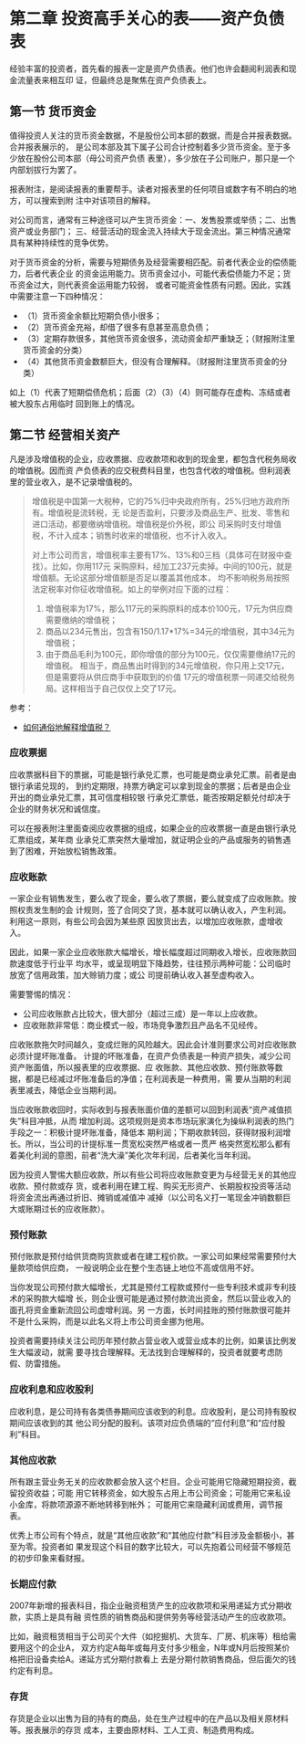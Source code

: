 # 第二章 投资高手关心的表——资产负债表

经验丰富的投资者，首先看的报表一定是资产负债表。他们也许会翻阅利润表和现金流量表来相互印
证，但最终总是聚焦在资产负债表上。

## 第一节 货币资金

值得投资人关注的货币资金数据，不是股份公司本部的数据，而是合并报表数据。合并报表展示的，
是公司本部及其下属子公司合计控制着多少货币资金。至于多少放在股份公司本部（母公司资产负债
表里），多少放在子公司账户，那只是一个内部划拔行为罢了。

报表附注，是阅读报表的重要帮手。读者对报表里的任何项目或数字有不明白的地方，可以搜索到附
注中对该项目的解释。

对公司而言，通常有三种途径可以产生货币资金：一、发售股票或举债；二、出售资产或业务部门；
三、经营活动的现金流入持续大于现金流出。第三种情况通常具有某种持续性的竞争优势。

对于货币资金的分析，需要与短期债务及经营需要相匹配。前者代表企业的偿债能力，后者代表企业
的资金运用能力。货币资金过小，可能代表偿债能力不足；货币资金过大，则代表资金运用能力较弱，
或者可能资金性质有问题。因此，实践中需要注意一下四种情况：

- （1）货币资金余额比短期负债小很多；
- （2）货币资金充裕，却借了很多有息甚至高息负债；
- （3）定期存款很多，其他货币资金很多，流动资金却严重缺乏；（财报附注里货币资金的分类）
- （4）其他货币资金数额巨大，但没有合理解释。（财报附注里货币资金的分类）

如上（1）代表了短期偿债危机；后面（2）（3）（4）则可能存在虚构、冻结或者被大股东占用临时
回到账上的情况。

## 第二节 经营相关资产

凡是涉及增值税的企业，应收票据、应收款项和收到的现金里，都包含代税务局收的增值税。因而资
产负债表的应交税费科目里，也包含代收的增值税。但利润表里的营业收入，是不记录增值税的。

> 增值税是中国第一大税种，它的75%归中央政府所有，25%归地方政府所有。增值税是流转税，无
论是否盈利，只要涉及商品生产、批发、零售和进口活动，都要缴纳增值税。增值税是价外税，即公
司采购时支付增值税，不计入成本；销售时收来的增值税，也不计入收入。
>
> 对上市公司而言，增值税率主要有17%、13%和0三档（具体可在财报中查找）。比如，你用117元
采购原料，经加工237元卖掉。中间的100元，就是增值额。无论这部分增值额是否足以覆盖其他成本，
均不影响税务局按照法定税率对你征收增值税。如上的举例对应下面的过程：
> 1. 增值税率为17%，那么117元的采购原料的成本价100元，17元为供应商需要缴纳的增值税；
> 2. 商品以234元售出，包含有150/1.17*17%=34元的增值税，其中34元为增值税；
> 3. 由于商品毛利为100元，即你增值的部分为100元，仅仅需要缴纳17元的增值税。
> 相当于，商品售出时得到的34元增值税，你只用上交17元，但是需要将从供应商手中获取到的价值
17元的增值税票一同递交给税务局。这样相当于自己仅仅上交了17元。

参考：

- [如何通俗地解释增值税？](https://www.zhihu.com/question/20692484)

### 应收票据

应收票据科目下的票据，可能是银行承兑汇票，也可能是商业承兑汇票。前者是由银行承诺兑现的，
到约定期限，持票方确定可以拿到现金的票据；后者是由企业开出的商业承兑汇票，其可信度相较银
行承兑汇票低，能否按期足额兑付却决于企业的财务状况和诚信度。

可以在报表附注里面查阅应收票据的组成，如果企业的应收票据一直是由银行承兑汇票组成，某年商
业承兑汇票突然大量增加，就证明企业的产品或服务的销售遇到了困难，开始放松销售政策。

### 应收账款

一家企业有销售发生，要么收了现金，要么收了票据，要么就变成了应收账款。按照权责发生制的会
计规则，签了合同交了货，基本就可以确认收入，产生利润。利用这一原则，有些公司会因为某些原
因放货出去，以增加应收账款，虚增收入。

因此，如果一家企业应收账款大幅增长，增长幅度超过同期收入增长，应收账款回款速度低于行业平
均水平，或呈现明显下降趋势，往往预示两种可能：公司临时放宽了信用政策，加大赊销力度；或公
司提前确认收入甚至虚构收入。

需要警惕的情况：

- 公司应收账款占比较大，很大部分（超过三成）是一年以上应收款。
- 应收账款非常低：商业模式一般，市场竞争激烈且产品名不见经传。

应收账款拖欠时间越久，变成烂账的风险越大。因此会计准则要求公司对应收账款必须计提坏账准备。
计提的坏账准备，在资产负债表是一种资产损失，减少公司资产账面值，所以报表里的应收票据、应
收账款、其他应收款、预付账款等数据，都是已经减过坏账准备后的净值；在利润表是一种费用，需
要从当期的利润表里减去，降低企业当期利润。

当应收账款收回时，实际收到与报表账面价值的差额可以回到利润表“资产减值损失”科目冲抵，从而
增加利润。这项规则是资本市场玩家演化为操纵利润表的热门手段之一：积极计提坏账准备，降低本
期利润；下期收款转回，获得财报利润增长。所以，当公司的计提标准一贯宽松突然严格或者一贯严
格突然宽松那么都有着美化利润的意图，前者“洗大澡”美化次年利润，后者美化当年利润。

因为投资人警惕大额应收款，所以有些公司将应收账款变更为与经营无关的其他应收款、预付款或存
货，或者利用在建工程、购买无形资产、长期股权投资等活动将资金流出再通过折旧、摊销或减值冲
减掉（以公司名义打一笔现金冲销数额巨大或账期过长的应收账款）。

### 预付账款

预付账款是预付给供货商购货款或者在建工程价款。一家公司如果经常需要预付大量款项给供应商，
一般说明企业在整个生态链上地位不高或信用不好。

当你发现公司预付款大幅增长，尤其是预付工程款或预付一些专利技术或非专利技术的采购款大幅增
长，则企业很可能是通过预付款流出资金，然后以营业收入的面孔将资金重新流回公司虚增利润。另
一方面，长时间挂账的预付账款很可能并不是什么采购，而是以此名义将上市公司资金挪为他用。

投资者需要持续关注公司历年预付款占营业收入或营业成本的比例，如果该比例发生大幅波动，就需
要寻找合理解释。无法找到合理解释的，投资者就要考虑防假、防雷措施。

### 应收利息和应收股利

应收利息，是公司持有各类债券期间应该收到的利息。应收股利，是公司持有股权期间应该收到的其
他公司分配的股利。该项对应负债端的“应付利息”和“应付股利”科目。

### 其他应收款

所有跟主营业务无关的应收款都会放入这个栏目。企业可能用它隐藏短期投资，截留投资收益；可能
用它转移资金，如大股东占用上市公司资金；可能用它来私设小金库，将款项源源不断地转移到帐外；
可能用它来隐藏利润或费用，调节报表。

优秀上市公司有个特点，就是“其他应收款”和“其他应付款”科目涉及金额极小，甚至为零。投资者如
果发现这个科目的数字比较大，可以先抱着公司经营不够规范的初步印象来看财报。

### 长期应付款

2007年新增的报表科目，指企业融资租赁产生的应收款项和采用递延方式分期收款，实质上是具有融
资性质的销售商品和提供劳务等经营活动产生的应收款项。

比如，融资租赁相当于公司买个大件（如挖掘机、大货车、厂房、机床等）租给需要用这个的企业A，
双方约定A每年或每月支付多少租金，N年或N月后按照某价格把旧设备卖给A。递延方式分期付款看上
去是分期付款销售商品，但后面欠的钱约定有利息。

### 存货

存货是企业以出售为目的持有的商品，处在生产过程中的在产品以及相关原材料等。报表展示的存货
成本，主要由原材料、工人工资、制造费用构成。
